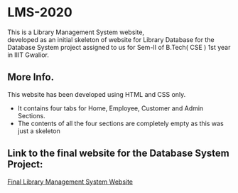 # LMS-2020
This is a Library Management System website,<br> 
developed as an initial skeleton of website for Library Database for the Database System project assigned to us for Sem-II of B.Tech( CSE ) 1st year in IIIT Gwalior.

## More Info.
This website has been developed using HTML and CSS only.
<ul>
  <li>It contains four tabs for Home, Employee, Customer and Admin Sections.</li>
  <li>The contents of all the four sections are completely empty as this was just a skeleton</li>
</ul>

## Link to the final website for the Database System Project:
<a href="https://firestorecrud-2.web.app/home">Final Library Management System Website</a>

